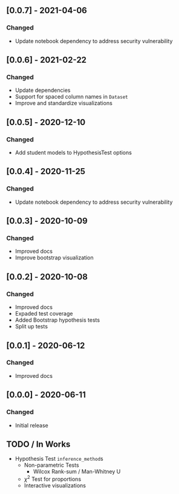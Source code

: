## [0.0.7] - 2021-04-06
### Changed
- Update notebook dependency to address security vulnerability

## [0.0.6] - 2021-02-22
### Changed
- Update dependencies
- Support for spaced column names in `Dataset`
- Improve and standardize visualizations

## [0.0.5] - 2020-12-10
### Changed
- Add student models to HypothesisTest options

## [0.0.4] - 2020-11-25
### Changed
- Update notebook dependency to address security vulnerability


## [0.0.3] - 2020-10-09
### Changed
- Improved docs
- Improve bootstrap visualization

## [0.0.2] - 2020-10-08
### Changed
- Improved docs
- Expaded test coverage
- Added Bootstrap hypothesis tests
- Split up tests

## [0.0.1] - 2020-06-12
### Changed
- Improved docs

## [0.0.0] - 2020-06-11
### Changed
- Initial release

## TODO / In Works
- Hypothesis Test `inference_method`s
    + Non-parametric Tests
        * Wilcox Rank-sum / Man-Whitney U
    + $\chi^2$ Test for proportions
    + Interactive visualizations
